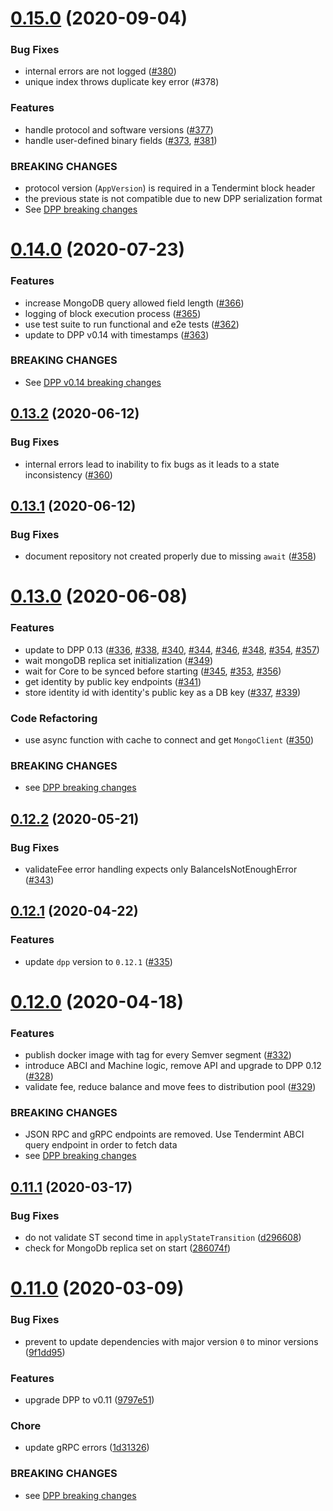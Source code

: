 # [0.15.0](https://github.com/dashevo/js-drive/compare/v0.14.0...v0.15.0) (2020-09-04)


### Bug Fixes

* internal errors are not logged ([#380](https://github.com/dashevo/js-drive/issues/380))
* unique index throws duplicate key error (#378)


### Features

* handle protocol and software versions ([#377](https://github.com/dashevo/js-drive/issues/377))
* handle user-defined binary fields ([#373](https://github.com/dashevo/js-drive/issues/373), [#381](https://github.com/dashevo/js-drive/issues/381))


### BREAKING CHANGES

* protocol version (`AppVersion`) is required in a Tendermint block header
* the previous state is not compatible due to new DPP serialization format
* See [DPP breaking changes](https://github.com/dashevo/js-dpp/releases/tag/v0.15.0)



# [0.14.0](https://github.com/dashevo/drive/compare/v0.13.2...v0.14.0) (2020-07-23)


### Features

* increase MongoDB query allowed field length ([#366](https://github.com/dashevo/drive/issues/366))
* logging of block execution process ([#365](https://github.com/dashevo/drive/issues/365))
* use test suite to run functional and e2e tests ([#362](https://github.com/dashevo/drive/issues/362))
* update to DPP v0.14 with timestamps ([#363](https://github.com/dashevo/drive/issues/363))


### BREAKING CHANGES

* See [DPP v0.14 breaking changes](https://github.com/dashevo/js-dpp/releases/tag/v0.14.0)



## [0.13.2](https://github.com/dashevo/drive/compare/v0.13.0-dev.2...v0.13.2) (2020-06-12)


### Bug Fixes

* internal errors lead to inability to fix bugs as it leads to a state inconsistency ([#360](https://github.com/dashevo/drive/issues/360))



## [0.13.1](https://github.com/dashevo/drive/compare/v0.13.0...v0.13.1) (2020-06-12)


### Bug Fixes

* document repository not created properly due to missing `await` ([#358](https://github.com/dashevo/drive/issues/358))



# [0.13.0](https://github.com/dashevo/drive/compare/v0.12.1...v0.13.0) (2020-06-08)


### Features

* update to DPP 0.13 ([#336](https://github.com/dashevo/drive/issues/336), [#338](https://github.com/dashevo/drive/issues/338), [#340](https://github.com/dashevo/drive/issues/340), [#344](https://github.com/dashevo/drive/issues/344), [#346](https://github.com/dashevo/drive/issues/346), [#348](https://github.com/dashevo/drive/issues/348), [#354](https://github.com/dashevo/drive/issues/354), [#357](https://github.com/dashevo/drive/issues/357))
* wait mongoDB replica set initialization ([#349](https://github.com/dashevo/drive/issues/349))
* wait for Core to be synced before starting ([#345](https://github.com/dashevo/drive/issues/345), [#353](https://github.com/dashevo/drive/issues/353), [#356](https://github.com/dashevo/drive/issues/356))
* get identity by public key endpoints ([#341](https://github.com/dashevo/drive/issues/341))
* store identity id with identity's public key as a DB key ([#337](https://github.com/dashevo/drive/issues/337), [#339](https://github.com/dashevo/drive/issues/339))


### Code Refactoring

* use async function with cache to connect and get `MongoClient` ([#350](https://github.com/dashevo/drive/issues/350))


### BREAKING CHANGES

* see [DPP breaking changes](https://github.com/dashevo/js-dpp/releases/tag/v0.13.0)



## [0.12.2](https://github.com/dashevo/drive/compare/v0.12.1...v0.12.2) (2020-05-21)


### Bug Fixes

* validateFee error handling expects only BalanceIsNotEnoughError ([#343](https://github.com/dashevo/drive/issues/343))



## [0.12.1](https://github.com/dashevo/drive/compare/v0.12.0...v0.12.1) (2020-04-22)


### Features

* update `dpp` version to `0.12.1` ([#335](https://github.com/dashevo/drive/issues/335))


# [0.12.0](https://github.com/dashevo/drive/compare/v0.11.1...v0.12.0) (2020-04-18)

### Features

* publish docker image with tag for every Semver segment ([#332](https://github.com/dashevo/drive/issues/332))
* introduce ABCI and Machine logic, remove API and upgrade to DPP 0.12 ([#328](https://github.com/dashevo/drive/issues/328))
* validate fee, reduce balance and move fees to distribution pool ([#329](https://github.com/dashevo/drive/issues/329))

### BREAKING CHANGES

* JSON RPC and gRPC endpoints are removed. Use Tendermint ABCI query endpoint in order to fetch data
* see [DPP breaking changes](https://github.com/dashevo/js-dpp/releases/tag/v0.12.0)


## [0.11.1](https://github.com/dashevo/drive/compare/v0.11.0...v0.11.1) (2020-03-17)

### Bug Fixes

* do not validate ST second time in `applyStateTransition` ([d296608](https://github.com/dashevo/drive/commit/d29660886deb7e5556c5346da54506aebc005bfa))
* check for MongoDb replica set on start ([286074f](https://github.com/dashevo/drive/commit/286074fe297bb693ffe7492523e560aeb2512330))

# [0.11.0](https://github.com/dashevo/drive/compare/v0.7.0...v0.11.0) (2020-03-09)

### Bug Fixes

* prevent to update dependencies with major version `0` to minor versions ([9f1dd95](https://github.com/dashevo/drive/commit/9f1dd95fe2294de2d0a3157807eec9598d0f0db7))

### Features

* upgrade DPP to v0.11 ([9797e51](https://github.com/dashevo/drive/commit/9797e51bee6899c07aabcf733fa54650037c42cd))

### Chore

* update gRPC errors ([1d31326](https://github.com/dashevo/drive/commit/1d31326977b2b5f1537426d9d31d89f459aaace6))

### BREAKING CHANGES

* see [DPP breaking changes](https://github.com/dashevo/js-dpp/releases/tag/v0.11.0)
